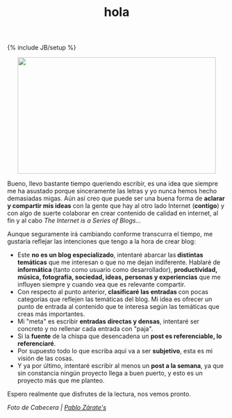 ﻿---
layout: post
title: hola
tags:
- reflexiones
status: publish
type: post
published: true
meta:
  jabber_published: '1295822264'
  _edit_last: '9935192'
---
{% include JB/setup %}
<p style="text-align:center;"><a rel="attachment wp-att-33" href="http://robertovg.wordpress.com/2011/01/23/hola/hola/"><img class="aligncenter size-full wp-image-33" title="Hola" src="http://robertovg.files.wordpress.com/2011/01/2522351281_222264bfe8_o.jpg" alt="" width="456" height="268" /></a></p>
Bueno, llevo bastante tiempo queriendo escribir, es una idea que siempre me ha asustado porque sinceramente las letras y yo nunca hemos hecho demasiadas migas. Aún así creo que puede ser una buena forma de <strong>aclarar y compartir mis ideas</strong> con la gente que hay al otro lado Internet (<strong>contigo</strong>) y con algo de suerte colaborar en crear contenido de calidad en internet, al fin y al cabo <em>The Internet is a Series of Blogs...</em>

Aunque seguramente irá cambiando conforme transcurra el tiempo, me gustaría reflejar las intenciones que tengo a la hora de crear blog:
<ul>
	<li>Este <strong>no es un blog especializado</strong>, intentaré abarcar las<strong> distintas temáticas</strong> que me interesan o que no me dejan indiferente. Hablaré de <strong>informática </strong>(tanto como usuario como desarrollador), <strong>productividad, música, fotografía, sociedad, ideas, personas y experiencias</strong> que me influyen siempre y cuando vea que es relevante compartir.</li>
	<li>Con respecto al punto anterior, <strong>clasificaré las entradas </strong>con pocas categorías que reflejen las temáticas del blog. Mi idea es ofrecer un punto de entrada al contenido que te interesa según las temáticas que creas más importantes.</li>
	<li>Mi "meta" es escribir <strong>entradas directas y densas</strong>, intentaré ser concreto y no rellenar cada entrada con "paja".</li>
	<li>Si la <strong>fuente</strong> de la chispa que desencadena un <strong>post es referenciable, lo referenciaré</strong>.</li>
	<li>Por supuesto todo lo que escriba aquí va a ser <strong>subjetivo</strong>, esta es mi visión de las cosas.</li>
	<li>Y ya por último, intentaré escribir al menos un <strong>post a la semana</strong>, ya que sin constancia ningún proyecto llega a buen puerto, y esto es un proyecto más que me planteo.</li>
</ul>
Espero realmente que disfrutes de la lectura, nos vemos pronto.

<span style="font-style:italic;">Foto de Cabecera | <a href="http://www.flickr.com/photos/ddac/">Pablo Zárate's</a></span>

<address><a href="http://www.flickr.com/photos/ddac/"></a></address>
